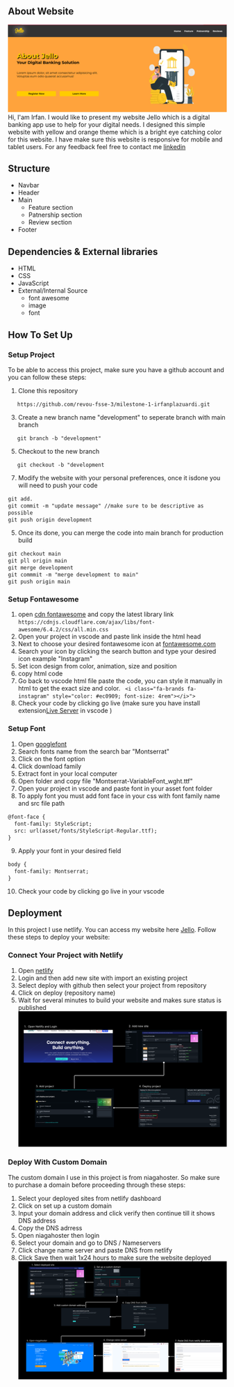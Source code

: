 ## About Website

![Jello](asset/readme-image/website-deployed.png)
Hi, I'am Irfan. I would like to present my website Jello which is a digital banking app use to help for your digital needs. I designed this simple website with yellow and orange theme which is a bright eye catching color for this website. I have make sure this website is responsive for mobile and tablet users.
For any feedback feel free to contact me [linkedin](https://www.linkedin.com/in/irfan-prima-lazuardi-316731a8/)

## Structure

- Navbar
- Header
- Main
  - Feature section
  - Patnership section
  - Review section
- Footer

## Dependencies & External libraries

- HTML
- CSS
- JavaScript
- External/Internal Source
  - font awesome
  - image
  - font

## How To Set Up

### Setup Project

To be able to access this project, make sure you have a github account and you can follow these steps:

1. Clone this repository
```
   https://github.com/revou-fsse-3/milestone-1-irfanplazuardi.git
```
3. Create a new branch name "development" to seperate branch with main branch
```
   git branch -b "development"
```
5. Checkout to the new branch
```
   git checkout -b "development
```
7. Modify the website with your personal preferences, once it isdone you will need to push your code

```
git add.
git commit -m "update message" //make sure to be descriptive as possible
git push origin development
```

5. Once its done, you can merge the code into main branch for production build

```
git checkout main
git pll origin main
git merge development
git commmit -m "merge development to main"
git push origin main
```

### Setup Fontawesome

1. open [cdn fontawesome](https://cdnjs.com/libraries/font-awesome) and copy the latest library link
   `https://cdnjs.cloudflare.com/ajax/libs/font-awesome/6.4.2/css/all.min.css`
2. Open your project in vscode and paste link inside the html head
3. Next to choose your desired fontawesome icon at [fontawesome.com](https://fontawesome.com/)
4. Search your icon by clicking the search button and type your desired icon example "Instagram"
5. Set icon design from color, animation, size and position
6. copy html code
7. Go back to vscode html file paste the code, you can style it manually in html to get the exact size and color.
   ` <i class="fa-brands fa-instagram" style="color: #ec0909; font-size: 4rem"></i>">`
8. Check your code by clicking go live (make sure you have install extension[Live Server](https://marketplace.visualstudio.com/items?itemName=ritwickdey.LiveServer) in vscode )

### Setup Font

1. Open [googlefont](https://fonts.google.com/)
2. Search fonts name from the search bar "Montserrat"
3. Click on the font option
4. Click download family
5. Extract font in your local computer
6. Open folder and copy file "Montserrat-VariableFont_wght.ttf"
7. Open your project in vscode and paste font in your asset font folder
8. To apply font you must add font face in your css with font family name and src file path

```
@font-face {
  font-family: StyleScript;
  src: url(asset/fonts/StyleScript-Regular.ttf);
}
```

9. Apply your font in your desired field

```
body {
  font-family: Montserrat;
}
```

10. Check your code by clicking go live in your vscode

## Deployment

In this project I use netlify. You can access my website here [Jello](https://pokemonteamphoenix.online/). Follow these steps to deploy your website:

### Connect Your Project with Netlify

1. Open [netlify](https://www.netlify.com/)
2. Login and then add new site with import an existing project
3. Select deploy with github then select your project from repository
4. Click on deploy (repository name)
5. Wait for several minutes to build your website and makes sure status is published
   ![deploy1](asset/readme-image/deploy1.png)

### Deploy With Custom Domain

The custom domain I use in this project is from niagahoster. So make sure to purchase a domain before proceeding through these steps:

1. Select your deployed sites from netlify dashboard
2. Click on set up a custom domain
3. Input your domain address and click verify then continue till it shows DNS address
4. Copy the DNS adrress
5. Open niagahoster then login
6. Select your domain and go to DNS / Nameservers
7. Click change name server and paste DNS from netlify
8. Click Save then wait 1x24 hours to make sure the website deployed
   ![deploy2](asset/readme-image/deploy2.png)
